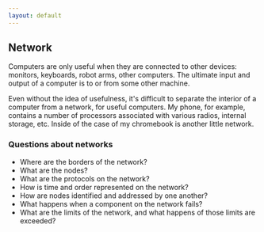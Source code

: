 ```yaml
---
layout: default
---
```

## Network

Computers are only useful when they are connected to other devices: monitors,
keyboards, robot arms, other computers. The ultimate input and output of a
computer is to or from some other machine.

Even without the idea of usefulness, it's difficult to separate the interior of
a computer from a network, for useful computers. My phone, for example,
contains a number of processors associated with various radios, internal
storage, etc. Inside of the case of my chromebook is another little network.

### Questions about networks

* Where are the borders of the network?
* What are the nodes?
* What are the protocols on the network?
* How is time and order represented on the network?
* How are nodes identified and addressed by one another?
* What happens when a component on the network fails?
* What are the limits of the network, and what happens of those limits are exceeded?

